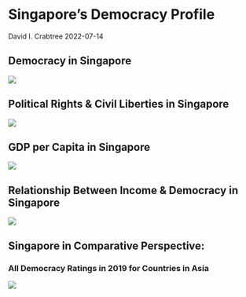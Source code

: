 Singapore’s Democracy Profile
================
David I. Crabtree
2022-07-14

## Democracy in Singapore

![](C:\Users\David\Desktop\PROGRA~1\FILESA~1\DEMOCR~1\reports\SINGAP~1/figure-gfm/Demscore-1.png)<!-- -->

## Political Rights & Civil Liberties in Singapore

![](C:\Users\David\Desktop\PROGRA~1\FILESA~1\DEMOCR~1\reports\SINGAP~1/figure-gfm/Political%20Rights%20&%20Civil%20Libs-1.png)<!-- -->

## GDP per Capita in Singapore

![](C:\Users\David\Desktop\PROGRA~1\FILESA~1\DEMOCR~1\reports\SINGAP~1/figure-gfm/GDP%20per%20Capita-1.png)<!-- -->

## Relationship Between Income & Democracy in Singapore

![](C:\Users\David\Desktop\PROGRA~1\FILESA~1\DEMOCR~1\reports\SINGAP~1/figure-gfm/Income%20&%20Dem-1.png)<!-- -->

## Singapore in Comparative Perspective:

### All Democracy Ratings in 2019 for Countries in Asia

![](C:\Users\David\Desktop\PROGRA~1\FILESA~1\DEMOCR~1\reports\SINGAP~1/figure-gfm/Democracy%20in%20Comparative%20Perspective-1.png)<!-- -->
